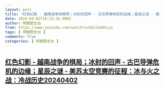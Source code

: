 ```yaml
---
layout: post
title: "红色幻影 - 越南战争的棋局；冰封的回声 - 古巴导弹危机的边缘；星辰之谜 - 美苏太空竞赛的征程：冰与火之战：冷战历史20240402"
date: 2024-04-02T18:23:16.000Z
author: 明鏡歷史台
from: https://www.youtube.com/watch?v=XG1lAa8Scyo
tags: [ 明鏡歷史台 ]
comments: True
categories: [ 明鏡歷史台 ]
---
```

<!--1712082196000-->
[红色幻影 - 越南战争的棋局；冰封的回声 - 古巴导弹危机的边缘；星辰之谜 - 美苏太空竞赛的征程：冰与火之战：冷战历史20240402](https://www.youtube.com/watch?v=XG1lAa8Scyo)
------

<div>

</div>
